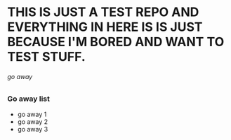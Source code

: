 # THIS IS JUST A TEST REPO AND EVERYTHING IN HERE IS IS JUST BECAUSE I'M BORED AND WANT TO TEST STUFF. 
###### go away

### Go away list
- go away 1
- go away 2
- go away 3
